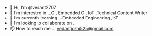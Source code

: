 - 👋 Hi, I’m @vedant2707
- 👀 I’m interested in ...C , Embedded C , IoT  ,Technical Content Writer
- 🌱 I’m currently learning ...Embedded Engineering ,IoT
- 💞️ I’m looking to collaborate on ...
- 📫 How to reach me ... vedantjoshi525@gmail.com

<!---
vedant2707/vedant2707 is a ✨ special ✨ repository because its `README.md` (this file) appears on your GitHub profile.
You can click the Preview link to take a look at your changes.
--->
